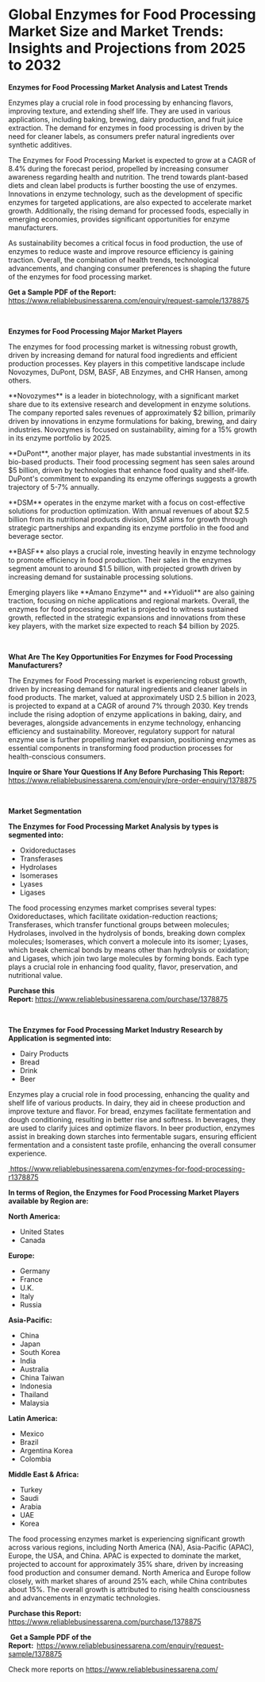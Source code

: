 <p><h1>Global Enzymes for Food Processing Market Size and Market Trends: Insights and Projections from 2025 to 2032</h1></p><p><strong>Enzymes for Food Processing Market Analysis and Latest Trends</strong></p>
<p><p>Enzymes play a crucial role in food processing by enhancing flavors, improving texture, and extending shelf life. They are used in various applications, including baking, brewing, dairy production, and fruit juice extraction. The demand for enzymes in food processing is driven by the need for cleaner labels, as consumers prefer natural ingredients over synthetic additives.</p><p>The Enzymes for Food Processing Market is expected to grow at a CAGR of 8.4% during the forecast period, propelled by increasing consumer awareness regarding health and nutrition. The trend towards plant-based diets and clean label products is further boosting the use of enzymes. Innovations in enzyme technology, such as the development of specific enzymes for targeted applications, are also expected to accelerate market growth. Additionally, the rising demand for processed foods, especially in emerging economies, provides significant opportunities for enzyme manufacturers. </p><p>As sustainability becomes a critical focus in food production, the use of enzymes to reduce waste and improve resource efficiency is gaining traction. Overall, the combination of health trends, technological advancements, and changing consumer preferences is shaping the future of the enzymes for food processing market.</p></p>
<p><strong>Get a Sample PDF of the Report:&nbsp;</strong> <a href="https://www.reliablebusinessarena.com/enquiry/request-sample/1378875?utm_campaign=3251&utm_medium=2&utm_source=Github&utm_content=ia&utm_term=31032025&utm_id=enzymes-for-food-processing">https://www.reliablebusinessarena.com/enquiry/request-sample/1378875</a></p>
<p>&nbsp;</p>
<p><strong>Enzymes for Food Processing Major Market Players</strong></p>
<p><p>The enzymes for food processing market is witnessing robust growth, driven by increasing demand for natural food ingredients and efficient production processes. Key players in this competitive landscape include Novozymes, DuPont, DSM, BASF, AB Enzymes, and CHR Hansen, among others.</p><p>**Novozymes** is a leader in biotechnology, with a significant market share due to its extensive research and development in enzyme solutions. The company reported sales revenues of approximately $2 billion, primarily driven by innovations in enzyme formulations for baking, brewing, and dairy industries. Novozymes is focused on sustainability, aiming for a 15% growth in its enzyme portfolio by 2025.</p><p>**DuPont**, another major player, has made substantial investments in its bio-based products. Their food processing segment has seen sales around $5 billion, driven by technologies that enhance food quality and shelf-life. DuPont's commitment to expanding its enzyme offerings suggests a growth trajectory of 5-7% annually.</p><p>**DSM** operates in the enzyme market with a focus on cost-effective solutions for production optimization. With annual revenues of about $2.5 billion from its nutritional products division, DSM aims for growth through strategic partnerships and expanding its enzyme portfolio in the food and beverage sector.</p><p>**BASF** also plays a crucial role, investing heavily in enzyme technology to promote efficiency in food production. Their sales in the enzymes segment amount to around $1.5 billion, with projected growth driven by increasing demand for sustainable processing solutions.</p><p>Emerging players like **Amano Enzyme** and **Yiduoli** are also gaining traction, focusing on niche applications and regional markets. Overall, the enzymes for food processing market is projected to witness sustained growth, reflected in the strategic expansions and innovations from these key players, with the market size expected to reach $4 billion by 2025.</p></p>
<p>&nbsp;</p>
<p><strong>What Are The Key Opportunities For Enzymes for Food Processing Manufacturers?</strong></p>
<p><p>The Enzymes for Food Processing market is experiencing robust growth, driven by increasing demand for natural ingredients and cleaner labels in food products. The market, valued at approximately USD 2.5 billion in 2023, is projected to expand at a CAGR of around 7% through 2030. Key trends include the rising adoption of enzyme applications in baking, dairy, and beverages, alongside advancements in enzyme technology, enhancing efficiency and sustainability. Moreover, regulatory support for natural enzyme use is further propelling market expansion, positioning enzymes as essential components in transforming food production processes for health-conscious consumers.</p></p>
<p><strong>Inquire or Share Your Questions If Any Before Purchasing This Report:</strong> <a href="https://www.reliablebusinessarena.com/enquiry/pre-order-enquiry/1378875?utm_campaign=3251&utm_medium=2&utm_source=Github&utm_content=ia&utm_term=31032025&utm_id=enzymes-for-food-processing">https://www.reliablebusinessarena.com/enquiry/pre-order-enquiry/1378875</a></p>
<p>&nbsp;</p>
<p><strong>Market Segmentation</strong></p>
<p><strong>The Enzymes for Food Processing Market Analysis by types is segmented into:</strong></p>
<p><ul><li>Oxidoreductases</li><li>Transferases</li><li>Hydrolases</li><li>Isomerases</li><li>Lyases</li><li>Ligases</li></ul></p>
<p><p>The food processing enzymes market comprises several types: Oxidoreductases, which facilitate oxidation-reduction reactions; Transferases, which transfer functional groups between molecules; Hydrolases, involved in the hydrolysis of bonds, breaking down complex molecules; Isomerases, which convert a molecule into its isomer; Lyases, which break chemical bonds by means other than hydrolysis or oxidation; and Ligases, which join two large molecules by forming bonds. Each type plays a crucial role in enhancing food quality, flavor, preservation, and nutritional value.</p></p>
<p><strong>Purchase this Report:&nbsp;</strong><a href="https://www.reliablebusinessarena.com/purchase/1378875?utm_campaign=3251&utm_medium=2&utm_source=Github&utm_content=ia&utm_term=31032025&utm_id=enzymes-for-food-processing">https://www.reliablebusinessarena.com/purchase/1378875</a></p>
<p>&nbsp;</p>
<p><strong>The Enzymes for Food Processing Market Industry Research by Application is segmented into:</strong></p>
<p><ul><li>Dairy Products</li><li>Bread</li><li>Drink</li><li>Beer</li></ul></p>
<p><p>Enzymes play a crucial role in food processing, enhancing the quality and shelf life of various products. In dairy, they aid in cheese production and improve texture and flavor. For bread, enzymes facilitate fermentation and dough conditioning, resulting in better rise and softness. In beverages, they are used to clarify juices and optimize flavors. In beer production, enzymes assist in breaking down starches into fermentable sugars, ensuring efficient fermentation and a consistent taste profile, enhancing the overall consumer experience.</p></p>
<p><a href="https://www.reliablebusinessarena.com/enzymes-for-food-processing-r1378875?utm_campaign=3251&utm_medium=2&utm_source=Github&utm_content=ia&utm_term=31032025&utm_id=enzymes-for-food-processing">&nbsp;https://www.reliablebusinessarena.com/enzymes-for-food-processing-r1378875</a></p>
<p><strong>In terms of Region, the Enzymes for Food Processing Market Players available by Region are:</strong></p>
<p>
    <p> <strong> North America: </strong>
        <ul>
            <li>United States</li>
            <li>Canada</li>
        </ul>
        </p> 
    <p> <strong> Europe: </strong>
        <ul>
            <li>Germany</li>
            <li>France</li>
            <li>U.K.</li>
            <li>Italy</li>
            <li>Russia</li>
        </ul>
        </p> 
    <p> <strong> Asia-Pacific: </strong>
        <ul>
            <li>China</li>
            <li>Japan</li>
            <li>South Korea</li>
            <li>India</li>
            <li>Australia</li>
            <li>China Taiwan</li>
            <li>Indonesia</li>
            <li>Thailand</li>
            <li>Malaysia</li>
        </ul>
        </p> 
    <p> <strong> Latin America: </strong>
        <ul>
            <li>Mexico</li>
            <li>Brazil</li>
            <li>Argentina Korea</li>
            <li>Colombia</li>
        </ul>
        </p> 
    <p> <strong> Middle East & Africa: </strong>
        <ul>
            <li>Turkey</li>
            <li>Saudi</li>
            <li>Arabia</li>
            <li>UAE</li>
            <li>Korea</li>
        </ul>
    </p>
    </p>
<p><p>The food processing enzymes market is experiencing significant growth across various regions, including North America (NA), Asia-Pacific (APAC), Europe, the USA, and China. APAC is expected to dominate the market, projected to account for approximately 35% share, driven by increasing food production and consumer demand. North America and Europe follow closely, with market shares of around 25% each, while China contributes about 15%. The overall growth is attributed to rising health consciousness and advancements in enzymatic technologies.</p></p>
<p><strong>Purchase this Report: </strong><a href="https://www.reliablebusinessarena.com/purchase/1378875?utm_campaign=3251&utm_medium=2&utm_source=Github&utm_content=ia&utm_term=31032025&utm_id=enzymes-for-food-processing">https://www.reliablebusinessarena.com/purchase/1378875</a></p>
<p>&nbsp;<strong>Get a Sample PDF of the Report:&nbsp;&nbsp;</strong><a href="https://www.reliablebusinessarena.com/enquiry/request-sample/1378875?utm_campaign=3251&utm_medium=2&utm_source=Github&utm_content=ia&utm_term=31032025&utm_id=enzymes-for-food-processing">https://www.reliablebusinessarena.com/enquiry/request-sample/1378875</a></p>
<p><strong></strong></p>
<p>Check more reports on <a href="https://www.reliablebusinessarena.com/?utm_campaign=3251&utm_medium=2&utm_source=Github&utm_content=ia&utm_term=31032025&utm_id=enzymes-for-food-processing">https://www.reliablebusinessarena.com/</a></p>